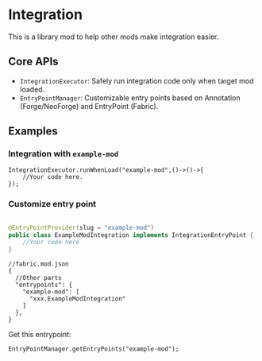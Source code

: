 # Integration

This is a library mod to help other mods make integration easier.

## Core APIs

- `IntegrationExecutor`: Safely run integration code only when target mod loaded.
- `EntryPointManager`: Customizable entry points based on Annotation (Forge/NeoForge) and EntryPoint (Fabric).

## Examples

### Integration with `example-mod`

```
IntegrationExecutor.runWhenLoad("example-mod",()->()->{
    //Your code here.
});
```

### Customize entry point

```java

@EntryPointProvider(slug = "example-mod")
public class ExampleModIntegration implements IntegrationEntryPoint {
    //Your code here
}
```

```json5
//fabric.mod.json
{
  //Other parts
  "entrypoints": {
    "example-mod": [
      "xxx.ExampleModIntegration"
    ]
  },
}
```

Get this entrypoint:

```
EntryPointManager.getEntryPoints("example-mod");
```